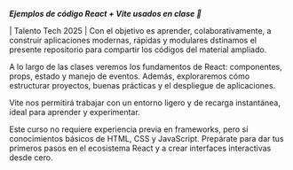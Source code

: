 ***Ejemplos de código React + Vite usados en clase 🚀***

| Talento Tech 2025 |
Con el objetivo es aprender, colaborativamente, a construir aplicaciones modernas, rápidas y modulares dstinamos el presente repositorio para compartir los códigos del material ampliado.

A lo largo de las clases veremos los fundamentos de React: componentes, props, estado y manejo de eventos. 
Además, exploraremos cómo estructurar proyectos, buenas prácticas y el despliegue de aplicaciones.

Vite nos permitirá trabajar con un entorno ligero y de recarga instantánea, ideal para aprender y experimentar.

Este curso no requiere experiencia previa en frameworks, pero sí conocimientos básicos de HTML, CSS y JavaScript.
Prepárate para dar tus primeros pasos en el ecosistema React y a crear interfaces interactivas desde cero.
